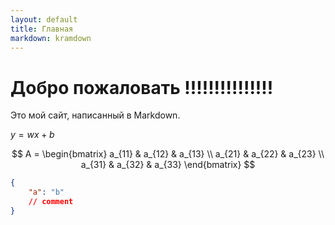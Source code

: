 ```yaml
---
layout: default
title: Главная
markdown: kramdown
---
```


# Добро пожаловать !!!!!!!!!!!!!!!

Это мой сайт, написанный в Markdown.

$y=wx+b$

$$
A = \begin{bmatrix}
a_{11} & a_{12} & a_{13} \\
a_{21} & a_{22} & a_{23} \\
a_{31} & a_{32} & a_{33}
\end{bmatrix}
$$


```json
{
    "a": "b"
    // comment
}
```

